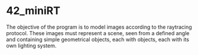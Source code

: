 # 42_miniRT

The objective of the program is to model images according to the raytracing protocol.
These images must represent a scene, seen from a defined angle and containing simple 
geometrical objects, each with objects, each with its own lighting system.
